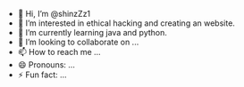 - 👋 Hi, I’m @shinzZz1
- 👀 I’m interested in ethical hacking and creating an website.
- 🌱 I’m currently learning java and python.
- 💞️ I’m looking to collaborate on ...
- 📫 How to reach me ...
- 😄 Pronouns: ...
- ⚡ Fun fact: ...

<!---
shinzZz1/shinzZz1 is a ✨ special ✨ repository because its `README.md` (this file) appears on your GitHub profile.
You can click the Preview link to take a look at your changes.
--->
